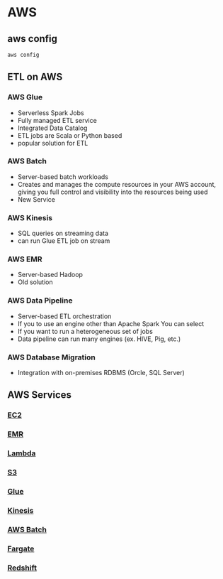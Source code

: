 # AWS

## aws config

```bash
aws config
```

## ETL on AWS
### AWS Glue
- Serverless Spark Jobs
- Fully managed ETL service
- Integrated Data Catalog
- ETL jobs are Scala or Python based
- popular solution for ETL
### AWS Batch
- Server-based batch workloads
- Creates and manages the compute resources in your AWS account, giving you full control and visibility into the resources being used
- New Service

### AWS Kinesis
- SQL queries on streaming data
- can run Glue ETL job on stream

### AWS EMR
- Server-based Hadoop
- Old solution
                              
### AWS Data Pipeline
- Server-based ETL orchestration
- If you to use an engine other than Apache Spark You can select
- If you want to run a heterogeneous set of jobs
- Data pipeline can run many engines (ex. HIVE, Pig, etc.)

### AWS Database Migration
- Integration with on-premises RDBMS (Orcle, SQL Server)

## AWS Services
### [EC2](https://github.com/yuyatinnefeld/aws/tree/master/ec2)

### [EMR](https://github.com/yuyatinnefeld/aws/tree/master/emr)

### [Lambda](https://github.com/yuyatinnefeld/aws/tree/master/lambda)

### [S3](https://github.com/yuyatinnefeld/aws/tree/master/s3)

### [Glue](https://github.com/yuyatinnefeld/aws/tree/master/glue)

### [Kinesis](https://github.com/yuyatinnefeld/aws/tree/master/kenesis)

### [AWS Batch](https://github.com/yuyatinnefeld/aws/tree/master/batch)

### [Fargate](https://github.com/yuyatinnefeld/aws/tree/master/fargate)

### [Redshift](https://github.com/yuyatinnefeld/aws/tree/master/redshift)
